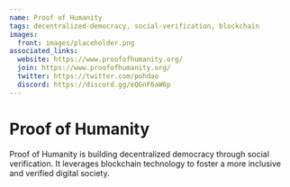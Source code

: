 ```yaml
---
name: Proof of Humanity
tags: decentralized-democracy, social-verification, blockchain
images:
  front: images/placeholder.png
associated_links:
  website: https://www.proofofhumanity.org/
  join: https://www.proofofhumanity.org/
  twitter: https://twitter.com/pohdao
  discord: https://discord.gg/eQGnF6aW6p
---
```


# Proof of Humanity

Proof of Humanity is building decentralized democracy through social verification. It leverages blockchain technology to foster a more inclusive and verified digital society.